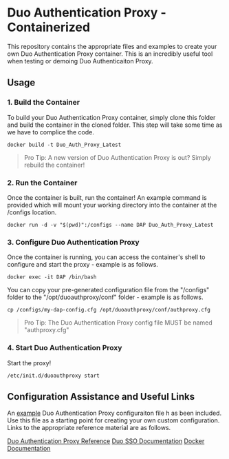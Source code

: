 # Duo Authentication Proxy - Containerized
This repository contains the appropriate files and examples to create your own Duo Authentication Proxy container.  This is an incredibly useful tool when testing or demoing Duo Authenticaiton Proxy.

## Usage

### 1. Build the Container
To build your Duo Authentication Proxy container, simply clone this folder and build the container in the cloned folder.  This step will take some time as we have to complice the code.
```
docker build -t Duo_Auth_Proxy_Latest
```

> Pro Tip: A new version of Duo Authentication Proxy is out?  Simply rebuild the container!

### 2. Run the Container
Once the container is built, run the container!  An example command is provided which will mount your working directory into the container at the /configs location.
```
docker run -d -v "$(pwd)":/configs --name DAP Duo_Auth_Proxy_Latest
```

### 3. Configure Duo Authentication Proxy
Once the container is running, you can access the container's shell to configure and start the proxy - example is as follows.
```
docker exec -it DAP /bin/bash
```

You can copy your pre-generated configuration file from the "/configs" folder to the "/opt/duoauthproxy/conf" folder - example is as follows.
```
cp /configs/my-dap-config.cfg /opt/duoauthproxy/conf/authproxy.cfg
```

> Pro Tip: The Duo Authentication Proxy config file MUST be named "authproxy.cfg"

### 4. Start Duo Authentication Proxy
Start the proxy!
```
/etc/init.d/duoauthproxy start
```

## Configuration Assistance and Useful Links
An [example](./authproxy.cfg.example) Duo Authentication Proxy configuraiton file h as been included.  Use this file as a starting point for creating your own custom configuration.  Links to the appropriate reference material are as follows.

[Duo Authentication Proxy Reference](https://duo.com/docs/authproxy-reference)
[Duo SSO Documentation](https://duo.com/docs/sso)
[Docker Documentation](https://docs.docker.com/get-started/02_our_app/)